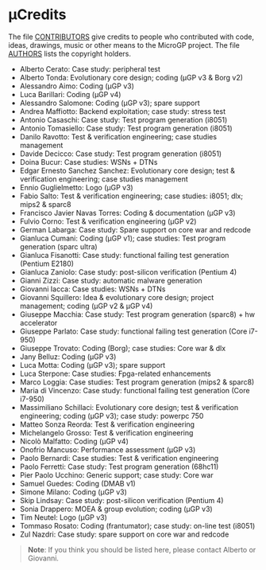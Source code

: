 µCredits
========

The file [CONTRIBUTORS](./CONTRIBUTORS.md) give credits to people who contributed with code, ideas, drawings, music or other means to the MicroGP project. The file [AUTHORS](./AUTHORS) lists the copyright holders.

* Alberto Cerato: Case study: peripheral test
* Alberto Tonda: Evolutionary core design; coding (µGP v3 & Borg v2)
* Alessandro Aimo: Coding (µGP v3)
* Luca Barillari: Coding (µGP v4)
* Alessandro Salomone: Coding (µGP v3); spare support
* Andrea Maffiotto: Backend exploitation; case study: stress test
* Antonio Casaschi: Case study: Test program generation (i8051)
* Antonio Tomasiello: Case study: Test program generation (i8051)
* Danilo Ravotto: Test & verification engineering; case studies management
* Davide Decicco: Case study: Test program generation (i8051)
* Doina Bucur: Case studies: WSNs + DTNs
* Edgar Ernesto Sanchez Sanchez: Evolutionary core design; test & verification engineering; case studies management
* Ennio Guglielmetto: Logo (µGP v3)
* Fabio Salto: Test & verification engineering; case studies: i8051; dlx; mips2 & sparc8
* Francisco Javier Navas Torres: Coding & documentation (µGP v3)
* Fulvio Corno: Test & verification engineering (µGP v2)
* German Labarga: Case study: Spare support on core war and redcode
* Gianluca Cumani: Coding (µGP v1); case studies: Test program generation (sparc ultra)
* Gianluca Fisanotti: Case study: functional failing test generation (Pentium E2180)
* Gianluca Zaniolo: Case study: post-silicon verification (Pentium 4)
* Gianni Zizzi: Case study: automatic malware generation
* Giovanni Iacca: Case studies: WSNs + DTNs
* Giovanni Squillero: Idea & evolutionary core design; project management; coding (µGP v2 & µGP v4)
* Giuseppe Macchia: Case study: Test program generation (sparc8) + hw accelerator
* Giuseppe Parlato: Case study: functional failing test generation (Core i7-950)
* Giuseppe Trovato: Coding (Borg); case studies: Core war & dlx
* Jany Belluz: Coding (µGP v3)
* Luca Motta: Coding (µGP v3); spare support
* Luca Sterpone: Case studies: Fpga-related enhancements
* Marco Loggia: Case studies: Test program generation (mips2 & sparc8)
* Maria di Vincenzo: Case study: functional failing test generation (Core i7-950)
* Massimiliano Schillaci: Evolutionary core design; test & verification engineering; coding (µGP v3); case study: powerpc 750
* Matteo Sonza Reorda: Test & verification engineering
* Michelangelo Grosso: Test & verification engineering
* Nicolò Malfatto: Coding (µGP v4)
* Onofrio Mancuso: Performance assessment (µGP v3)
* Paolo Bernardi: Case studies: Test & verification engineering
* Paolo Ferretti: Case study: Test program generation (68hc11)
* Pier Paolo Ucchino: Generic support; case study: Core war
* Samuel Guedes: Coding (DMAB v1)
* Simone Milano: Coding (µGP v3)
* Skip Lindsay: Case study: post-silicon verification (Pentium 4)
* Sonia Drappero: MOEA & group evolution; coding (µGP v3)
* Tim Neutel: Logo (µGP v3)
* Tommaso Rosato: Coding (frantumator); case study: on-line test (i8051)
* Zul Nazdri: Case study: spare support on core war and redcode

> **Note**: If you think you should be listed here, please contact Alberto or Giovanni.
